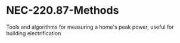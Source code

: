 # NEC-220.87-Methods
Tools and algorithms for measuring a home's peak power, useful for building electrification
